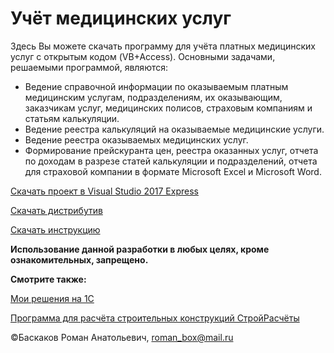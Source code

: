 # Учёт медицинских услуг
Здесь Вы можете скачать программу для учёта платных медицинских услуг с открытым кодом (VB+Access). Основными задачами, решаемыми программой, являются: 
  - Ведение справочной информации по оказываемым платным медицинским услугам, подразделениям, их оказывающим, заказчикам услуг, медицинских полисов, страховым компаниям и статьям калькуляции.
  - Ведение реестра калькуляций на оказываемые медицинские услуги.
  - Ведение реестра оказываемых медицинских услуг.
  - Формирование прейскуранта цен, реестра оказанных услуг, отчета по доходам в разрезе статей калькуляции и подразделений, отчета для страховой компании в формате Microsoft Excel и Microsoft Word.
  
[Скачать проект в Visual Studio 2017 Express](https://github.com/RBaskakov/1C/UchetPU/УчётПУ.dt)

[Скачать дистрибутив](https://github.com/RBaskakov/1C)

[Скачать инструкцию](https://github.com/RBaskakov/1C)

**Использование данной разработки в любых целях, кроме ознакомительных, запрещено.**

**Смотрите также:**

[Мои решения на 1С](https://github.com/RBaskakov/1C)

[Программа для расчёта строительных конструкций СтройРасчёты](https://github.com/RBaskakov/1C)

©Баскаков Роман Анатольевич, roman_box@mail.ru
